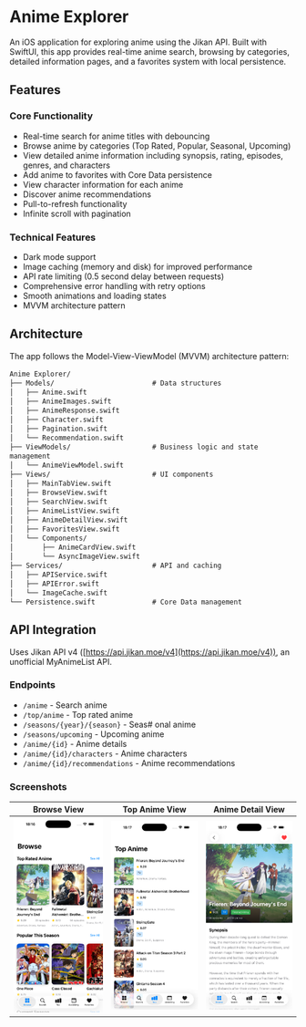 # Anime Explorer

An iOS application for exploring anime using the Jikan API. Built with SwiftUI, this app provides real-time anime search, browsing by categories, detailed information pages, and a favorites system with local persistence.

## Features

### Core Functionality

- Real-time search for anime titles with debouncing
- Browse anime by categories (Top Rated, Popular, Seasonal, Upcoming)
- View detailed anime information including synopsis, rating, episodes, genres, and characters
- Add anime to favorites with Core Data persistence
- View character information for each anime
- Discover anime recommendations
- Pull-to-refresh functionality
- Infinite scroll with pagination

### Technical Features

- Dark mode support
- Image caching (memory and disk) for improved performance
- API rate limiting (0.5 second delay between requests)
- Comprehensive error handling with retry options
- Smooth animations and loading states
- MVVM architecture pattern

## Architecture

The app follows the Model-View-ViewModel (MVVM) architecture pattern:

```text
Anime Explorer/
├── Models/                        # Data structures
│   ├── Anime.swift
│   ├── AnimeImages.swift
│   ├── AnimeResponse.swift
│   ├── Character.swift
│   ├── Pagination.swift
│   └── Recommendation.swift
├── ViewModels/                    # Business logic and state management
│   └── AnimeViewModel.swift
├── Views/                         # UI components
│   ├── MainTabView.swift
│   ├── BrowseView.swift
│   ├── SearchView.swift
│   ├── AnimeListView.swift
│   ├── AnimeDetailView.swift
│   ├── FavoritesView.swift
│   └── Components/
│       ├── AnimeCardView.swift
│       └── AsyncImageView.swift
├── Services/                      # API and caching
│   ├── APIService.swift
│   ├── APIError.swift
│   └── ImageCache.swift
└── Persistence.swift              # Core Data management
```

## API Integration

Uses Jikan API v4 ([https://api.jikan.moe/v4](https://api.jikan.moe/v4)), an unofficial MyAnimeList API.

### Endpoints

- `/anime` - Search anime
- `/top/anime` - Top rated anime
- `/seasons/{year}/{season}` - Seas# onal anime
- `/seasons/upcoming` - Upcoming anime
- `/anime/{id}` - Anime details
- `/anime/{id}/characters` - Anime characters
- `/anime/{id}/recommendations` - Anime recommendations

### Screenshots

| Browse View | Top Anime View | Anime Detail View |
|-------------|-------------|-------------------|
| ![Browse View](screenshots/browse_view.png) | ![Top Anime View](screenshots/top_anime_view.png) | ![Anime Detail View](screenshots/anime_detail_view.png) |
